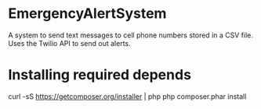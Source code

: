 EmergencyAlertSystem
====================

A system to send text messages to cell phone numbers stored in a CSV file. Uses the Twilio API to send out alerts.

Installing required depends
===========================
curl -sS https://getcomposer.org/installer | php
php composer.phar install
